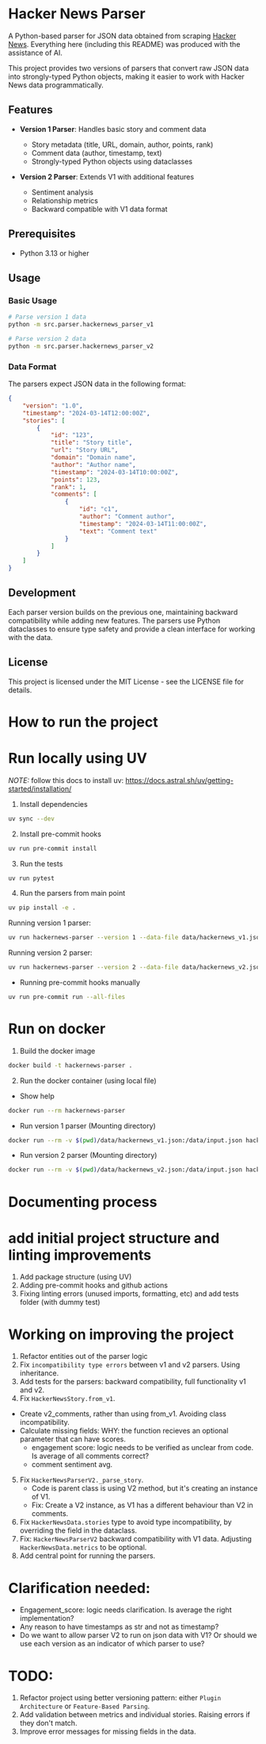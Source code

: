 # Hacker News Parser

A Python-based parser for JSON data obtained from scraping [Hacker News](https://news.ycombinator.com/).
Everything here (including this README) was produced with the assistance of AI.

This project provides two versions of parsers that convert raw JSON data into strongly-typed Python objects, making it easier to work with Hacker News data programmatically.

## Features

- **Version 1 Parser**: Handles basic story and comment data
  - Story metadata (title, URL, domain, author, points, rank)
  - Comment data (author, timestamp, text)
  - Strongly-typed Python objects using dataclasses

- **Version 2 Parser**: Extends V1 with additional features
  - Sentiment analysis
  - Relationship metrics
  - Backward compatible with V1 data format

## Prerequisites

- Python 3.13 or higher

## Usage

### Basic Usage

```bash
# Parse version 1 data
python -m src.parser.hackernews_parser_v1

# Parse version 2 data
python -m src.parser.hackernews_parser_v2
```

### Data Format

The parsers expect JSON data in the following format:

```json
{
    "version": "1.0",
    "timestamp": "2024-03-14T12:00:00Z",
    "stories": [
        {
            "id": "123",
            "title": "Story title",
            "url": "Story URL",
            "domain": "Domain name",
            "author": "Author name",
            "timestamp": "2024-03-14T10:00:00Z",
            "points": 123,
            "rank": 1,
            "comments": [
                {
                    "id": "c1",
                    "author": "Comment author",
                    "timestamp": "2024-03-14T11:00:00Z",
                    "text": "Comment text"
                }
            ]
        }
    ]
}
```

## Development

Each parser version builds on the previous one, maintaining backward compatibility while adding new features. The parsers use Python dataclasses to ensure type safety and provide a clean interface for working with the data.

## License

This project is licensed under the MIT License - see the LICENSE file for details.

# How to run the project


# Run locally using UV

*NOTE:* follow this docs to install uv: https://docs.astral.sh/uv/getting-started/installation/

1. Install dependencies

```bash
uv sync --dev
```

2. Install pre-commit hooks

```bash
uv run pre-commit install
```

3. Run the tests

```bash
uv run pytest
```

4. Run the parsers from main point

```bash
uv pip install -e .
```
Running version 1 parser:
```bash
uv run hackernews-parser --version 1 --data-file data/hackernews_v1.json
```

Running version 2 parser:

```bash
uv run hackernews-parser --version 2 --data-file data/hackernews_v2.json
```



*  Running pre-commit hooks manually

```bash
uv run pre-commit run --all-files
```



# Run on docker

1. Build the docker image

```bash
docker build -t hackernews-parser .
```

2. Run the docker container (using local file)

* Show help
```bash
docker run --rm hackernews-parser
```

* Run version 1 parser (Mounting directory)
```bash
docker run --rm -v $(pwd)/data/hackernews_v1.json:/data/input.json hackernews-parser --version 1 --data-file /data/input.json
```

* Run version 2 parser (Mounting directory)
```bash
docker run --rm -v $(pwd)/data/hackernews_v2.json:/data/input.json hackernews-parser --version 2 --data-file /data/input.json
```


# Documenting process

# add initial project structure and linting improvements
1. Add package structure (using UV)
2. Adding pre-commit hooks and github actions
3. Fixing linting errors (unused imports, formatting, etc) and add tests folder (with dummy test)


# Working on improving the project
1. Refactor entities out of the parser logic
2. Fix `incompatibility type errors` between v1 and v2 parsers. Using inheritance.
3. Add tests for the parsers: backward compatibility, full functionality v1 and v2.
4. Fix `HackerNewsStory.from_v1`.
* Create v2_comments, rather than using from_v1. Avoiding class incompatibility.
* Calculate missing fields:
WHY: the function recieves an optional parameter that can have scores.
    - engagement score: logic needs to be verified as unclear from code. Is average of all comments correct?
    - comment sentiment avg.
5. Fix `HackerNewsParserV2._parse_story`.
    * Code is parent class is using V2 method, but it's creating an instance of V1.
    * Fix: Create a V2 instance, as V1 has a different behaviour than V2 in comments.
6. Fix `HackerNewsData.stories` type to avoid type incompatibility, by overriding the field in the dataclass.
7. Fix: `HackerNewsParserV2` backward compatibility with V1 data. Adjusting `HackerNewsData.metrics` to be optional.
8. Add central point for running the parsers.


# Clarification needed:

* Engagement_score: logic needs clarification. Is average the right implementation?
* Any reason to have timestamps as str and not as timestamp?
* Do we want to allow parser V2 to run on json data with V1? Or should we use each version as an indicator of which parser to use?



# TODO:
1. Refactor project using better versioning pattern: either `Plugin Architecture` or `Feature-Based Parsing`.
3. Add validation between metrics and individual stories. Raising errors if they don't match.
2. Improve error messages for missing fields in the data.
